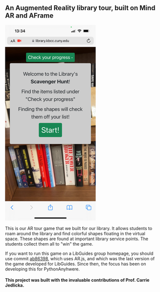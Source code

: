 ## An Augmented Reality library tour, built on Mind AR and AFrame ##

![Screenshot of the application](img/screenshot.png?raw=True)

This is our AR tour game that we built for our library. It allows students to roam around the library and find colorful shapes floating in the virtual space. These shapes are found at important library service points. The students collect them all to "win" the game.

If you want to run this game on a LibGuides group homepage, you should use commit [ab86398](https://github.com/MarkEEaton/ar-scavenger-hunt/tree/05d0cc12fe860ea6334f48d7caa8e28af785f9f4), which uses AR.js, and which was the last version of the game developed for LibGuides. Since then, the focus has been on developing this for PythonAnyhwere.

#### This project was built with the invaluable contributions of Prof. Carrie Jedlicka.
